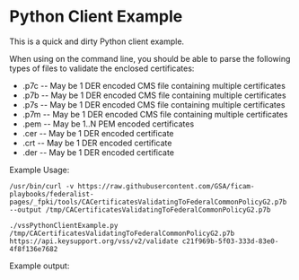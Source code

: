 # Python Client Example

This is a quick and dirty Python client example.

When using on the command line, you should be able to parse the following types of files to validate the enclosed certificates:

- .p7c
-- May be 1 DER encoded CMS file containing multiple certificates
- .p7b
-- May be 1 DER encoded CMS file containing multiple certificates
- .p7s
-- May be 1 DER encoded CMS file containing multiple certificates
- .p7m
-- May be 1 DER encoded CMS file containing multiple certificates
- .pem
-- May be 1..N PEM encoded certificates
- .cer
-- May be 1 DER encoded certificate
- .crt
-- May be 1 DER encoded certificate
- .der
-- May be 1 DER encoded certificate

Example Usage:

```TEXT
/usr/bin/curl -v https://raw.githubusercontent.com/GSA/ficam-playbooks/federalist-pages/_fpki/tools/CACertificatesValidatingToFederalCommonPolicyG2.p7b --output /tmp/CACertificatesValidatingToFederalCommonPolicyG2.p7b

./vssPythonClientExample.py /tmp/CACertificatesValidatingToFederalCommonPolicyG2.p7b https://api.keysupport.org/vss/v2/validate c21f969b-5f03-333d-83e0-4f8f136e7682

```

Example output:

```TEXT
```
